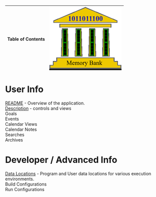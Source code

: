 | Table of Contents | ![](../../images/MemBank40.png) |
|-------------------|--------------------------------:|
# User Info
[README](../../../../../README.md) - Overview of the application.      
[Description](Description.md) - controls and views  
Goals  
Events  
Calendar Views  
Calendar Notes  
Searches  
Archives  

# Developer / Advanced Info
[Data Locations](Data%20Locations.md) - Program and User data locations for various execution 
environments.  
Build Configurations  
Run Configurations  



